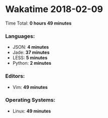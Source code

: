 # Wakatime 2018-02-09

Time Total: **0 hours 49 minutes**

### Languages:
- JSON: **4 minutes** 
- Jade: **37 minutes** 
- LESS: **5 minutes** 
- Python: **2 minutes** 

### Editors:
- Vim: **49 minutes** 

### Operating Systems:
- Linux: **49 minutes** 

